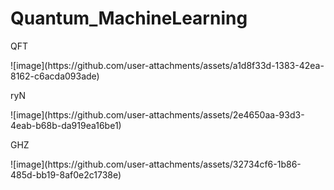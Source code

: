 # Quantum_MachineLearning

<p>QFT</p>
![image](https://github.com/user-attachments/assets/a1d8f33d-1383-42ea-8162-c6acda093ade)

<p>ryN</p>
![image](https://github.com/user-attachments/assets/2e4650aa-93d3-4eab-b68b-da919ea16be1)

<p>GHZ</p>
![image](https://github.com/user-attachments/assets/32734cf6-1b86-485d-bb19-8af0e2c1738e)
